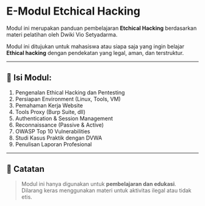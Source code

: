 # E-Modul Etchical Hacking

Modul ini merupakan panduan pembelajaran **Etchical Hacking** berdasarkan materi pelatihan oleh Dwiki Vio Setyadarma.

Modul ini ditujukan untuk mahasiswa atau siapa saja yang ingin belajar **Ethical hacking** dengan pendekatan yang legal, aman, dan terstruktur.

---

## 📘 Isi Modul:

1. Pengenalan Ethical Hacking dan Pentesting
2. Persiapan Environment (Linux, Tools, VM)
3. Pemahaman Kerja Website
4. Tools Proxy (Burp Suite, dll)
5. Authentication & Session Management
6. Reconnaissance (Passive & Active)
7. OWASP Top 10 Vulnerabilities
8. Studi Kasus Praktik dengan DVWA
9. Penulisan Laporan Profesional

---

## 📌 Catatan

> Modul ini hanya digunakan untuk **pembelajaran dan edukasi**.  
> Dilarang keras menggunakan materi untuk aktivitas ilegal atau tidak etis.
